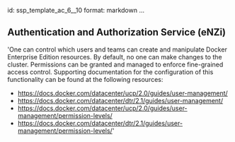 id: ssp_template_ac_6__10
format: markdown
...
## Authentication and Authorization Service (eNZi)

'One can control which users and teams can create and manipulate
Docker Enterprise Edition resources. By default, no one can make changes to
the cluster. Permissions can be granted and managed to enforce
fine-grained access control. Supporting documentation for the configuration of this functionality can be found at the following resources:

- https://docs.docker.com/datacenter/ucp/2.0/guides/user-management/
- https://docs.docker.com/datacenter/dtr/2.1/guides/user-management/
- https://docs.docker.com/datacenter/ucp/2.0/guides/user-management/permission-levels/
- https://docs.docker.com/datacenter/dtr/2.1/guides/user-management/permission-levels/'
